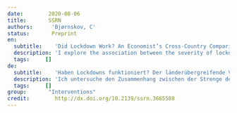 ```yaml
---
date:        2020-08-06
title:       SSRN
authors:      'Bjørnskov, C'
status:       Preprint
en:
  subtitle:    'Did Lockdown Work? An Economist’s Cross-Country Comparison'
  description: 'I explore the association between the severity of lockdown policies in the first half of 2020 and mortality rates. Using two indices from the Blavatnik Centre’s Covid 19 policy measures and comparing weekly mortality rates from 24 European countries in the first halves of 2017-2020, and addressing policy endogeneity in two different ways, I find no clear association between lockdown policies and mortality development.'
  tags:     []
de: 
  subtitle:    'Haben Lockdowns funktioniert? Der länderübergreifende Vergleich eines Ökonomen'
  description: 'Ich untersuche den Zusammenhang zwischen der Strenge der Abschottungsmaßnahmen in der ersten Hälfte des Jahres 2020 und den Sterblichkeitsraten. Unter Verwendung von zwei Indizes aus den Covid-19-Politikmaßnahmen des Blavatnik-Zentrums und einem Vergleich der wöchentlichen Sterblichkeitsraten aus 24 europäischen Ländern in der ersten Hälfte der Jahre 2017-2020 sowie unter Berücksichtigung der Endogenität der Politik auf zwei verschiedene Arten finde ich keinen eindeutigen Zusammenhang zwischen den Absperrmaßnahmen und der Sterblichkeitsentwicklung.'
  tags:     []
group:       "Interventions"
credit:        http://dx.doi.org/10.2139/ssrn.3665588
---
```


